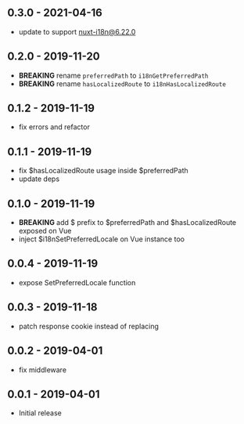 ## 0.3.0 - 2021-04-16
- update to support nuxt-i18n@6.22.0

## 0.2.0 - 2019-11-20
- **BREAKING** rename `preferredPath` to `i18nGetPreferredPath`
- **BREAKING** rename `hasLocalizedRoute` to `i18nHasLocalizedRoute`

## 0.1.2 - 2019-11-19
- fix errors and refactor

## 0.1.1 - 2019-11-19
- fix $hasLocalizedRoute usage inside $preferredPath
- update deps

## 0.1.0 - 2019-11-19
- **BREAKING** add $ prefix to $preferredPath and $hasLocalizedRoute exposed on Vue
- inject $i18nSetPreferredLocale on Vue instance too

## 0.0.4 - 2019-11-19
- expose SetPreferredLocale function

## 0.0.3 - 2019-11-18
- patch response cookie instead of replacing

## 0.0.2 - 2019-04-01
- fix middleware

## 0.0.1 - 2019-04-01
- Initial release
